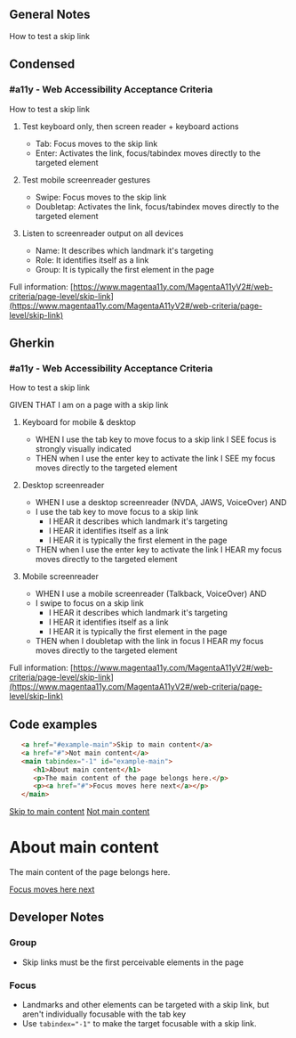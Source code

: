 ## General Notes

How to test a skip link

## Condensed

### #a11y - Web Accessibility Acceptance Criteria

How to test a skip link

1. Test keyboard only, then screen reader + keyboard actions

   - Tab: Focus moves to the skip link
   - Enter: Activates the link, focus/tabindex moves directly to the targeted element

2. Test mobile screenreader gestures

   - Swipe: Focus moves to the skip link
   - Doubletap: Activates the link, focus/tabindex moves directly to the targeted element

3. Listen to screenreader output on all devices

   - Name: It describes which landmark it's targeting
   - Role: It identifies itself as a link
   - Group: It is typically the first element in the page


Full information: [https://www.magentaa11y.com/MagentaA11yV2#/web-criteria/page-level/skip-link](https://www.magentaa11y.com/MagentaA11yV2#/web-criteria/page-level/skip-link)

## Gherkin

### #a11y - Web Accessibility Acceptance Criteria

How to test a skip link

GIVEN THAT I am on a page with a skip link

1. Keyboard for mobile & desktop

   - WHEN I use the tab key to move focus to a skip link I SEE focus is strongly visually indicated
   - THEN when I use the enter key to activate the link I SEE my focus moves directly to the targeted element

2. Desktop screenreader

   - WHEN I use a desktop screenreader (NVDA, JAWS, VoiceOver) AND 
   - I use the tab key to move focus to a skip link
      - I HEAR it describes which landmark it's targeting
      - I HEAR it identifies itself as a link
      - I HEAR it is typically the first element in the page
   - THEN when I use the enter key to activate the link I HEAR my focus moves directly to the targeted element


3. Mobile screenreader

   - WHEN I use a mobile screenreader (Talkback, VoiceOver) AND
   - I swipe to focus on a skip link
      - I HEAR it describes which landmark it's targeting
      - I HEAR it identifies itself as a link
      - I HEAR it is typically the first element in the page
   - THEN when I doubletap with the link in focus I HEAR my focus moves directly to the targeted element


Full information: [https://www.magentaa11y.com/MagentaA11yV2#/web-criteria/page-level/skip-link](https://www.magentaa11y.com/MagentaA11yV2#/web-criteria/page-level/skip-link)

## Code examples

```html
   <a href="#example-main">Skip to main content</a>
   <a href="#">Not main content</a>
   <main tabindex="-1" id="example-main">
      <h1>About main content</h1>
      <p>The main content of the page belongs here.</p>
      <p><a href="#">Focus moves here next</a></p>
   </main>
```

<example>
   <a href="#example-main">Skip to main content</a>
   <a href="#">Not main content</a>
   <main tabindex="-1" id="example-main">
      <h1>About main content</h1>
      <p>The main content of the page belongs here.</p>
      <p><a href="#">Focus moves here next</a></p>
   </main>
</example>

## Developer Notes

### Group

   - Skip links must be the first perceivable elements in the page

### Focus

   - Landmarks and other elements can be targeted with a skip link, but aren't individually focusable with the tab key
   - Use `tabindex="-1"` to make the target focusable with a skip link.
